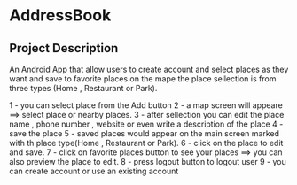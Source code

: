 # AddressBook

## Project Description


An Android App that allow users to create account and select places as they want and save to favorite places on the mape
the place sellection is from three types (Home , Restaurant or Park).


1 - you can select place from the Add button
2 - a map screen will appeare ==> select place or nearby places.
3 - after sellection you can edit the place name , phone number , website or even write a description of the place
4 - save the place
5 - saved places would appear on the main screen marked with th place type(Home , Restaurant or Park).
6 - click on the place to edit and save.
7 - click on favorite places button to see your places ==> you can also preview the place to edit.
8 - press logout button to logout user
9 - you can create account or use an existing account



